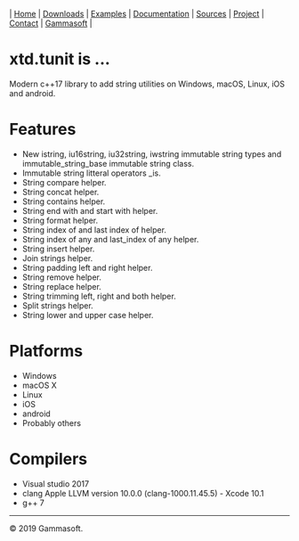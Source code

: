 | [Home](home.md) | [Downloads](downloads.md) | [Examples](examples.md) | [Documentation](documentation.md) | [Sources](https://github.com/gammasoft71/xtd.strings) | [Project](https://sourceforge.net/projects/stringspro/) | [Contact](contact.md) | [Gammasoft](https://gammasoft71.wixsite.com/gammasoft) |

# xtd.tunit is ...

Modern c++17 library to add string utilities on Windows, macOS, Linux, iOS and android.

# Features

* New istring, iu16string, iu32string, iwstring immutable string types and immutable_string_base immutable string class.
* Immutable string litteral operators _is.
* String compare helper.
* String concat helper.
* String contains helper.
* String end with and start with helper.
* String format helper.
* String index of and last index of helper.
* String index of any and last_index of any helper.
* String insert helper.
* Join strings helper.
* String padding left and right helper.
* String remove helper.
* String replace helper.
* String trimming left, right and both helper.
* Split strings helper.
* String lower and upper case helper.

# Platforms

* Windows
* macOS X
* Linux
* iOS
* android
* Probably others

# Compilers

* Visual studio 2017
* clang Apple LLVM version 10.0.0 (clang-1000.11.45.5) - Xcode 10.1
* g++ 7

______________________________________________________________________________________________

© 2019 Gammasoft.
